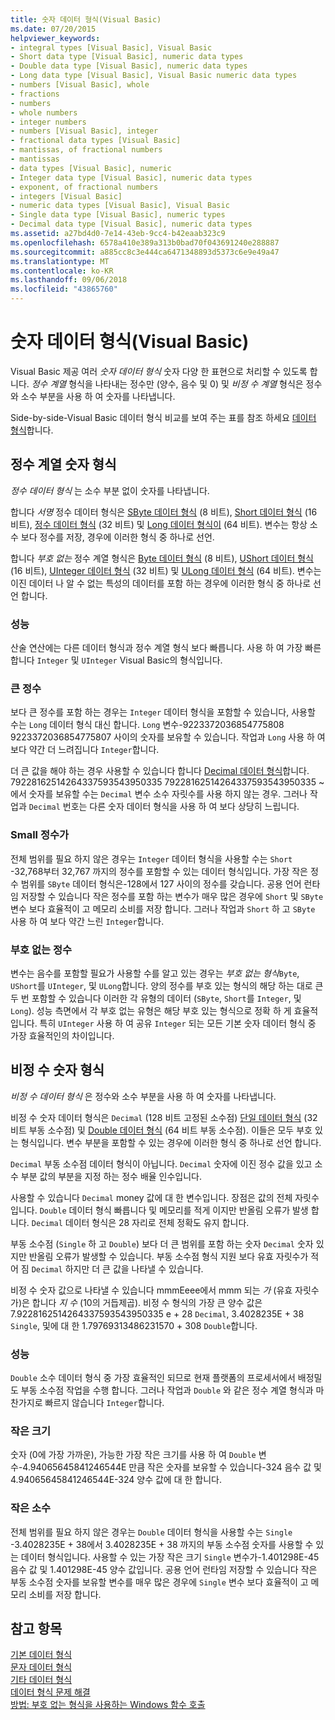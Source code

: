 ```yaml
---
title: 숫자 데이터 형식(Visual Basic)
ms.date: 07/20/2015
helpviewer_keywords:
- integral types [Visual Basic], Visual Basic
- Short data type [Visual Basic], numeric data types
- Double data type [Visual Basic], numeric data types
- Long data type [Visual Basic], Visual Basic numeric data types
- numbers [Visual Basic], whole
- fractions
- numbers
- whole numbers
- integer numbers
- numbers [Visual Basic], integer
- fractional data types [Visual Basic]
- mantissas, of fractional numbers
- mantissas
- data types [Visual Basic], numeric
- Integer data type [Visual Basic], numeric data types
- exponent, of fractional numbers
- integers [Visual Basic]
- numeric data types [Visual Basic], Visual Basic
- Single data type [Visual Basic], numeric types
- Decimal data type [Visual Basic], numeric data types
ms.assetid: a27bd4d0-7e14-43eb-9cc4-b42eaab323c9
ms.openlocfilehash: 6578a410e389a313b0bad70f043691240e288887
ms.sourcegitcommit: a885cc8c3e444ca6471348893d5373c6e9e49a47
ms.translationtype: MT
ms.contentlocale: ko-KR
ms.lasthandoff: 09/06/2018
ms.locfileid: "43865760"
---
```

# <a name="numeric-data-types-visual-basic"></a>숫자 데이터 형식(Visual Basic)
Visual Basic 제공 여러 *숫자 데이터 형식* 숫자 다양 한 표현으로 처리할 수 있도록 합니다. *정수 계열* 형식을 나타내는 정수만 (양수, 음수 및 0) 및 *비정 수 계열* 형식은 정수와 소수 부분을 사용 하 여 숫자를 나타냅니다.  
  
 Side-by-side-Visual Basic 데이터 형식 비교를 보여 주는 표를 참조 하세요 [데이터 형식](../../../../visual-basic/language-reference/data-types/index.md)합니다.  
  
## <a name="integral-numeric-types"></a>정수 계열 숫자 형식  
 *정수 데이터 형식* 는 소수 부분 없이 숫자를 나타냅니다.  
  
 합니다 *서명* 정수 데이터 형식은 [SByte 데이터 형식](../../../../visual-basic/language-reference/data-types/sbyte-data-type.md) (8 비트), [Short 데이터 형식](../../../../visual-basic/language-reference/data-types/short-data-type.md) (16 비트), [정수 데이터 형식](../../../../visual-basic/language-reference/data-types/integer-data-type.md) (32 비트) 및 [ Long 데이터 형식이](../../../../visual-basic/language-reference/data-types/long-data-type.md) (64 비트). 변수는 항상 소수 보다 정수를 저장, 경우에 이러한 형식 중 하나로 선언.  
  
 합니다 *부호 없는* 정수 계열 형식은 [Byte 데이터 형식](../../../../visual-basic/language-reference/data-types/byte-data-type.md) (8 비트), [UShort 데이터 형식](../../../../visual-basic/language-reference/data-types/ushort-data-type.md) (16 비트), [UInteger 데이터 형식](../../../../visual-basic/language-reference/data-types/uinteger-data-type.md) (32 비트) 및 [ ULong 데이터 형식](../../../../visual-basic/language-reference/data-types/ulong-data-type.md) (64 비트). 변수는 이진 데이터 나 알 수 없는 특성의 데이터를 포함 하는 경우에 이러한 형식 중 하나로 선언 합니다.  
  
### <a name="performance"></a>성능  
 산술 연산에는 다른 데이터 형식과 정수 계열 형식 보다 빠릅니다. 사용 하 여 가장 빠른 합니다 `Integer` 및 `UInteger` Visual Basic의 형식입니다.  
  
### <a name="large-integers"></a>큰 정수  
 보다 큰 정수를 포함 하는 경우는 `Integer` 데이터 형식을 포함할 수 있습니다, 사용할 수는 `Long` 데이터 형식 대신 합니다. `Long` 변수-9223372036854775808 9223372036854775807 사이의 숫자를 보유할 수 있습니다. 작업과 `Long` 사용 하 여 보다 약간 더 느려집니다 `Integer`합니다.  
  
 더 큰 값을 해야 하는 경우 사용할 수 있습니다 합니다 [Decimal 데이터 형식](../../../../visual-basic/language-reference/data-types/decimal-data-type.md)합니다. 79228162514264337593543950335 79228162514264337593543950335 ~에서 숫자를 보유할 수는 `Decimal` 변수 소수 자릿수를 사용 하지 않는 경우. 그러나 작업과 `Decimal` 번호는 다른 숫자 데이터 형식을 사용 하 여 보다 상당히 느립니다.  
  
### <a name="small-integers"></a>Small 정수가  
 전체 범위를 필요 하지 않은 경우는 `Integer` 데이터 형식을 사용할 수는 `Short` -32,768부터 32,767 까지의 정수를 포함할 수 있는 데이터 형식입니다. 가장 작은 정수 범위를 `SByte` 데이터 형식은-128에서 127 사이의 정수를 갖습니다. 공용 언어 런타임 저장할 수 있습니다 작은 정수를 포함 하는 변수가 매우 많은 경우에 `Short` 및 `SByte` 변수 보다 효율적이 고 메모리 소비를 저장 합니다. 그러나 작업과 `Short` 하 고 `SByte` 사용 하 여 보다 약간 느린 `Integer`합니다.  
  
### <a name="unsigned-integers"></a>부호 없는 정수  
 변수는 음수를 포함할 필요가 사용할 수를 알고 있는 경우는 *부호 없는 형식*`Byte`, `UShort`를 `UInteger`, 및 `ULong`합니다. 양의 정수를 부호 있는 형식의 해당 하는 대로 큰 두 번 포함할 수 있습니다 이러한 각 유형의 데이터 (`SByte`, `Short`를 `Integer`, 및 `Long`). 성능 측면에서 각 부호 없는 유형은 해당 부호 있는 형식으로 정확 하 게 효율적입니다. 특히 `UInteger` 사용 하 여 공유 `Integer` 되는 모든 기본 숫자 데이터 형식 중 가장 효율적인의 차이입니다.  
  
## <a name="nonintegral-numeric-types"></a>비정 수 숫자 형식  
 *비정 수 데이터 형식* 은 정수와 소수 부분을 사용 하 여 숫자를 나타냅니다.  
  
 비정 수 숫자 데이터 형식은 `Decimal` (128 비트 고정된 소수점) [단일 데이터 형식](../../../../visual-basic/language-reference/data-types/single-data-type.md) (32 비트 부동 소수점) 및 [Double 데이터 형식](../../../../visual-basic/language-reference/data-types/double-data-type.md) (64 비트 부동 소수점). 이들은 모두 부호 있는 형식입니다. 변수 부분을 포함할 수 있는 경우에 이러한 형식 중 하나로 선언 합니다.  
  
 `Decimal` 부동 소수점 데이터 형식이 아닙니다. `Decimal` 숫자에 이진 정수 값을 있고 소수 부분 값의 부분을 지정 하는 정수 배율 인수입니다.  
  
 사용할 수 있습니다 `Decimal` money 값에 대 한 변수입니다. 장점은 값의 전체 자릿수입니다. `Double` 데이터 형식 빠릅니다 및 메모리를 적게 이지만 반올림 오류가 발생 합니다. `Decimal` 데이터 형식은 28 자리로 전체 정확도 유지 합니다.  
  
 부동 소수점 (`Single` 하 고 `Double`) 보다 더 큰 범위를 포함 하는 숫자 `Decimal` 숫자 있지만 반올림 오류가 발생할 수 있습니다. 부동 소수점 형식 지원 보다 유효 자릿수가 적어 짐 `Decimal` 하지만 더 큰 값을 나타낼 수 있습니다.  
  
 비정 수 숫자 값으로 나타낼 수 있습니다 mmmEeee에서 mmm 되는 *가* (유효 자릿수가)은 합니다 *지 수* (10의 거듭제곱). 비정 수 형식의 가장 큰 양수 값은 7.9228162514264337593543950335 e + 28 `Decimal`, 3.4028235E + 38 `Single`, 및에 대 한 1.79769313486231570 + 308 `Double`합니다.  
  
### <a name="performance"></a>성능  
 `Double` 소수 데이터 형식 중 가장 효율적인 되므로 현재 플랫폼의 프로세서에서 배정밀도 부동 소수점 작업을 수행 합니다. 그러나 작업과 `Double` 와 같은 정수 계열 형식과 마찬가지로 빠르지 않습니다 `Integer`합니다.  
  
### <a name="small-magnitudes"></a>작은 크기  
 숫자 (0에 가장 가까운), 가능한 가장 작은 크기를 사용 하 여 `Double` 변수-4.94065645841246544E 만큼 작은 숫자를 보유할 수 있습니다-324 음수 값 및 4.94065645841246544E-324 양수 값에 대 한 합니다.  
  
### <a name="small-fractional-numbers"></a>작은 소수  
 전체 범위를 필요 하지 않은 경우는 `Double` 데이터 형식을 사용할 수는 `Single` -3.4028235E + 38에서 3.4028235E + 38 까지의 부동 소수점 숫자를 사용할 수 있는 데이터 형식입니다. 사용할 수 있는 가장 작은 크기 `Single` 변수가-1.401298E-45 음수 값 및 1.401298E-45 양수 값입니다. 공용 언어 런타임 저장할 수 있습니다 작은 부동 소수점 숫자를 보유할 변수를 매우 많은 경우에 `Single` 변수 보다 효율적이 고 메모리 소비를 저장 합니다.  
  
## <a name="see-also"></a>참고 항목  
 [기본 데이터 형식](../../../../visual-basic/programming-guide/language-features/data-types/elementary-data-types.md)  
 [문자 데이터 형식](../../../../visual-basic/programming-guide/language-features/data-types/character-data-types.md)  
 [기타 데이터 형식](../../../../visual-basic/programming-guide/language-features/data-types/miscellaneous-data-types.md)  
 [데이터 형식 문제 해결](../../../../visual-basic/programming-guide/language-features/data-types/troubleshooting-data-types.md)  
 [방법: 부호 없는 형식을 사용하는 Windows 함수 호출](../../../../visual-basic/programming-guide/com-interop/how-to-call-a-windows-function-that-takes-unsigned-types.md)
